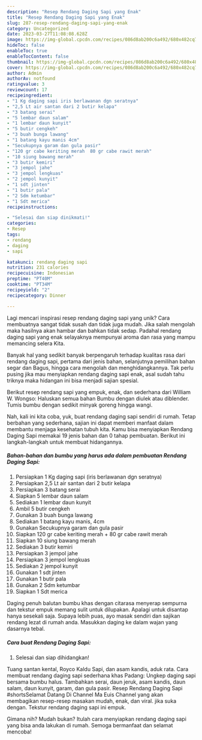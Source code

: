 ```yaml
---
description: "Resep Rendang Daging Sapi yang Enak"
title: "Resep Rendang Daging Sapi yang Enak"
slug: 287-resep-rendang-daging-sapi-yang-enak
category: Uncategorized
date: 2023-03-27T11:08:08.628Z
image: https://img-global.cpcdn.com/recipes/086d8ab200c6a492/680x482cq70/rendang-daging-sapi-foto-resep-utama.jpg
hideToc: false
enableToc: true
enableTocContent: false
thumbnail: https://img-global.cpcdn.com/recipes/086d8ab200c6a492/680x482cq70/rendang-daging-sapi-foto-resep-utama.jpg
cover: https://img-global.cpcdn.com/recipes/086d8ab200c6a492/680x482cq70/rendang-daging-sapi-foto-resep-utama.jpg
author: Admin
authorAv: notfound
ratingvalue: 3
reviewcount: 17
recipeingredient:
- "1 Kg daging sapi iris berlawanan dgn seratnya"
- "2,5 Lt air santan dari 2 butir kelapa"
- "3 batang serai"
- "5 lembar daun salam"
- "1 lembar daun kunyit"
- "5 butir cengkeh"
- "3 buah bunga lawang"
- "1 batang kayu manis 4cm"
- "Secukupnya garam dan gula pasir"
- "120 gr cabe keriting merah  80 gr cabe rawit merah"
- "10 siung bawang merah"
- "3 butir kemiri"
- "3 jempol jahe"
- "3 jempol lengkuas"
- "2 jempol kunyit"
- "1 sdt jinten"
- "1 butir pala"
- "2 Sdm ketumbar"
- "1 Sdt merica"
recipeinstructions:

- "Selesai dan siap dinikmati!"
categories:
- Resep
tags:
- rendang
- daging
- sapi

katakunci: rendang daging sapi 
nutrition: 231 calories
recipecuisine: Indonesian
preptime: "PT40M"
cooktime: "PT34M"
recipeyield: "2"
recipecategory: Dinner

---
```





Lagi mencari inspirasi resep rendang daging sapi yang unik? Cara membuatnya sangat tidak susah dan tidak juga mudah. Jika salah mengolah maka hasilnya akan hambar dan bahkan tidak sedap. Padahal rendang daging sapi yang enak selayaknya mempunyai aroma dan rasa yang mampu memancing selera Kita.





Banyak hal yang sedikit banyak berpengaruh terhadap kualitas rasa dari rendang daging sapi, pertama dari jenis bahan, selanjutnya pemilihan bahan segar dan Bagus, hingga cara mengolah dan menghidangkannya. Tak perlu pusing jika mau menyiapkan rendang daging sapi enak,      asal sudah tahu triknya maka hidangan ini bisa menjadi sajian spesial.














Berikut resep rendang sapi yang empuk, enak, dan sederhana dari William W. Wongso: Haluskan semua bahan Bumbu dengan diulek atau diblender. Tumis bumbu dengan sedikit minyak goreng hingga wangi.






Nah, kali ini kita coba, yuk, buat rendang daging sapi sendiri di rumah. Tetap berbahan yang sederhana, sajian ini dapat memberi manfaat dalam membantu menjaga kesehatan tubuh kita. Kamu bisa menyiapkan Rendang Daging Sapi memakai 19 jenis bahan dan 0 tahap pembuatan. Berikut ini langkah-langkah untuk membuat hidangannya.

<!--inarticleads1-->

##### Bahan-bahan dan bumbu yang harus ada dalam pembuatan Rendang Daging Sapi:

1. Persiapkan 1 Kg daging sapi (iris berlawanan dgn seratnya)
1. Persiapkan 2,5 Lt air santan dari 2 butir kelapa
1. Persiapkan 3 batang serai
1. Siapkan 5 lembar daun salam
1. Sediakan 1 lembar daun kunyit
1. Ambil 5 butir cengkeh
1. Gunakan 3 buah bunga lawang
1. Sediakan 1 batang kayu manis, 4cm
1. Gunakan Secukupnya garam dan gula pasir
1. Siapkan 120 gr cabe keriting merah + 80 gr cabe rawit merah
1. Siapkan 10 siung bawang merah
1. Sediakan 3 butir kemiri
1. Persiapkan 3 jempol jahe
1. Persiapkan 3 jempol lengkuas
1. Sediakan 2 jempol kunyit
1. Gunakan 1 sdt jinten
1. Gunakan 1 butir pala
1. Gunakan 2 Sdm ketumbar
1. Siapkan 1 Sdt merica


Daging penuh balutan bumbu khas dengan citarasa menyerap sempurna dan tekstur empuk memang sulit untuk dilupakan. Apalagi untuk disantap hanya sesekali saja. Supaya lebih puas, ayo masak sendiri dan sajikan rendang lezat di rumah anda. Masukkan daging ke dalam wajan yang dasarnya tebal. 

<!--inarticleads2-->

##### Cara buat Rendang Daging Sapi:


1. Selesai dan siap dihidangkan!

Tuang santan kental, Royco Kaldu Sapi, dan asam kandis, aduk rata. Cara membuat rendang daging sapi sederhana khas Padang: Ungkep daging sapi bersama bumbu halus. Tambahkan serai, daun jeruk, asam kandis, daun salam, daun kunyit, garam, dan gula pasir. Resep Rendang Daging Sapi #shortsSelamat Datang Di Channel Ma Euis Channel yang akan membagikan resep-resep masakan mudah, enak, dan viral. jika suka dengan. Tekstur rendang daging sapi ini empuk. 

Gimana nih? Mudah bukan? Itulah cara menyiapkan rendang daging sapi yang bisa anda lakukan di rumah. Semoga bermanfaat dan selamat mencoba!
